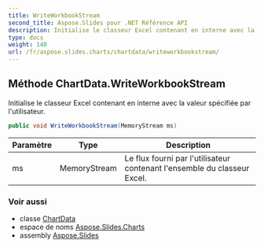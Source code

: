 ```yaml
---
title: WriteWorkbookStream
second_title: Aspose.Slides pour .NET Référence API
description: Initialise le classeur Excel contenant en interne avec la valeur spécifiée par l'utilisateur.
type: docs
weight: 140
url: /fr/aspose.slides.charts/chartdata/writeworkbookstream/
---
```


## Méthode ChartData.WriteWorkbookStream

Initialise le classeur Excel contenant en interne avec la valeur spécifiée par l'utilisateur.

```csharp
public void WriteWorkbookStream(MemoryStream ms)
```

| Paramètre | Type | Description |
| --- | --- | --- |
| ms | MemoryStream | Le flux fourni par l'utilisateur contenant l'ensemble du classeur Excel. |

### Voir aussi

* classe [ChartData](../../chartdata)
* espace de noms [Aspose.Slides.Charts](../../chartdata)
* assembly [Aspose.Slides](../../../)

<!-- DO NOT EDIT: généré par xmldocmd pour Aspose.Slides.dll -->